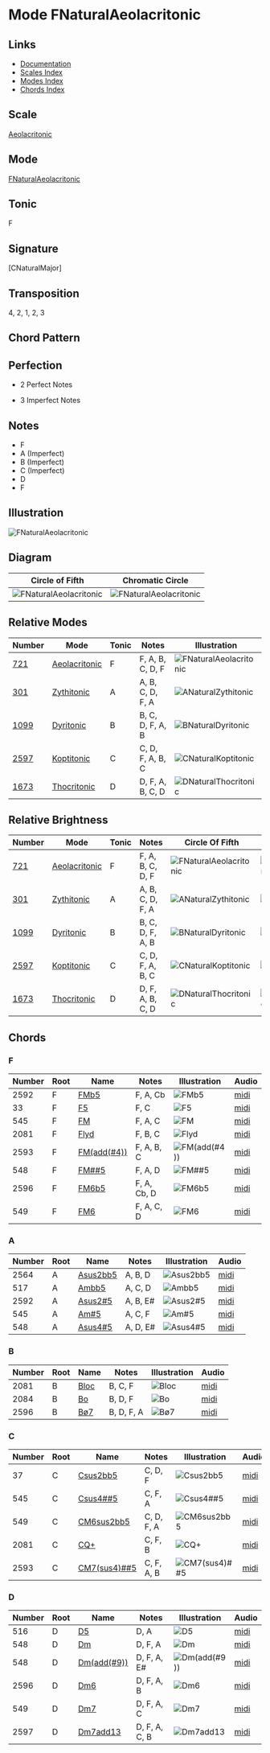 # Mode FNaturalAeolacritonic

## Links

- [Documentation](README.md)
- [Scales Index](Scales.md)
- [Modes Index](Modes.md)
- [Chords Index](Chords.md)

## Scale

[Aeolacritonic](ScaleAeolacritonic.md)

## Mode

[FNaturalAeolacritonic](ModeFNaturalAeolacritonic.md)

## Tonic

F

## Signature

[CNaturalMajor]

## Transposition

4, 2, 1, 2, 3

## Chord Pattern



## Perfection

 - 2 Perfect Notes

 - 3 Imperfect Notes

## Notes

- F
- A (Imperfect)
- B (Imperfect)
- C (Imperfect)
- D
- F

## Illustration

![FNaturalAeolacritonic](ModeFNaturalAeolacritonic.png)

## Diagram

| Circle of Fifth | Chromatic Circle |
|-----------------|------------------|
| ![FNaturalAeolacritonic](CircleOfFifthModeFNaturalAeolacritonic.svg) | ![FNaturalAeolacritonic](ChromaticCircleModeFNaturalAeolacritonic.svg) |
## Relative Modes

| Number | Mode | Tonic | Notes | Illustration |
|--------|------|-------|-------|--------------|
| [721](https://ianring.com/musictheory/scales/721) | [Aeolacritonic](ModeAeolacritonic.md) | F | F, A, B, C, D, F | ![FNaturalAeolacritonic](ModeFNaturalAeolacritonic.png) |
| [301](https://ianring.com/musictheory/scales/301) | [Zythitonic](ModeZythitonic.md) | A | A, B, C, D, F, A | ![ANaturalZythitonic](ModeANaturalZythitonic.png) |
| [1099](https://ianring.com/musictheory/scales/1099) | [Dyritonic](ModeDyritonic.md) | B | B, C, D, F, A, B | ![BNaturalDyritonic](ModeBNaturalDyritonic.png) |
| [2597](https://ianring.com/musictheory/scales/2597) | [Koptitonic](ModeKoptitonic.md) | C | C, D, F, A, B, C | ![CNaturalKoptitonic](ModeCNaturalKoptitonic.png) |
| [1673](https://ianring.com/musictheory/scales/1673) | [Thocritonic](ModeThocritonic.md) | D | D, F, A, B, C, D | ![DNaturalThocritonic](ModeDNaturalThocritonic.png) |
## Relative Brightness

| Number | Mode | Tonic | Notes | Circle Of Fifth | Chromatic Circle |
|--------|------|-------|-------|-----------------|------------------|
| [721](https://ianring.com/musictheory/scales/721) | [Aeolacritonic](ModeAeolacritonic.md) | F | F, A, B, C, D, F | ![FNaturalAeolacritonic](CircleOfFifthModeFNaturalAeolacritonic.svg) | ![FNaturalAeolacritonic](ChromaticCircleModeFNaturalAeolacritonic.svg) |
| [301](https://ianring.com/musictheory/scales/301) | [Zythitonic](ModeZythitonic.md) | A | A, B, C, D, F, A | ![ANaturalZythitonic](CircleOfFifthModeANaturalZythitonic.svg) | ![ANaturalZythitonic](ChromaticCircleModeANaturalZythitonic.svg) |
| [1099](https://ianring.com/musictheory/scales/1099) | [Dyritonic](ModeDyritonic.md) | B | B, C, D, F, A, B | ![BNaturalDyritonic](CircleOfFifthModeBNaturalDyritonic.svg) | ![BNaturalDyritonic](ChromaticCircleModeBNaturalDyritonic.svg) |
| [2597](https://ianring.com/musictheory/scales/2597) | [Koptitonic](ModeKoptitonic.md) | C | C, D, F, A, B, C | ![CNaturalKoptitonic](CircleOfFifthModeCNaturalKoptitonic.svg) | ![CNaturalKoptitonic](ChromaticCircleModeCNaturalKoptitonic.svg) |
| [1673](https://ianring.com/musictheory/scales/1673) | [Thocritonic](ModeThocritonic.md) | D | D, F, A, B, C, D | ![DNaturalThocritonic](CircleOfFifthModeDNaturalThocritonic.svg) | ![DNaturalThocritonic](ChromaticCircleModeDNaturalThocritonic.svg) |

## Chords

### F

| Number | Root | Name | Notes | Illustration | Audio |
|--------|------|------|-------|--------------|-------|
| 2592 | F | [FMb5](ChordFNaturalMajorFlatFifth.md) | F, A, Cb | ![FMb5](ChordFNaturalMajorFlatFifthRootPosition.png) | [midi](ChordFNaturalMajorFlatFifthRootPosition.mid) |
| 33 | F | [F5](ChordFNaturalPowerChord.md) | F, C | ![F5](ChordFNaturalPowerChordRootPosition.png) | [midi](ChordFNaturalPowerChordRootPosition.mid) |
| 545 | F | [FM](ChordFNaturalMajor.md) | F, A, C | ![FM](ChordFNaturalMajorRootPosition.png) | [midi](ChordFNaturalMajorRootPosition.mid) |
| 2081 | F | [Flyd](ChordFNaturalLydian.md) | F, B, C | ![Flyd](ChordFNaturalLydianRootPosition.png) | [midi](ChordFNaturalLydianRootPosition.mid) |
| 2593 | F | [FM(add(#4))](ChordFNaturalMajorAddSharpFourth.md) | F, A, B, C | ![FM(add(#4))](ChordFNaturalMajorAddSharpFourthRootPosition.png) | [midi](ChordFNaturalMajorAddSharpFourthRootPosition.mid) |
| 548 | F | [FM##5](ChordFNaturalMajorDoubleSharpFifth.md) | F, A, D | ![FM##5](ChordFNaturalMajorDoubleSharpFifthRootPosition.png) | [midi](ChordFNaturalMajorDoubleSharpFifthRootPosition.mid) |
| 2596 | F | [FM6b5](ChordFNaturalMajorSixthFlatFifth.md) | F, A, Cb, D | ![FM6b5](ChordFNaturalMajorSixthFlatFifthRootPosition.png) | [midi](ChordFNaturalMajorSixthFlatFifthRootPosition.mid) |
| 549 | F | [FM6](ChordFNaturalMajorSixth.md) | F, A, C, D | ![FM6](ChordFNaturalMajorSixthRootPosition.png) | [midi](ChordFNaturalMajorSixthRootPosition.mid) |

### A

| Number | Root | Name | Notes | Illustration | Audio |
|--------|------|------|-------|--------------|-------|
| 2564 | A | [Asus2bb5](ChordANaturalSuspendedSecondDoubleFlatFifth.md) | A, B, D | ![Asus2bb5](ChordANaturalSuspendedSecondDoubleFlatFifthRootPosition.png) | [midi](ChordANaturalSuspendedSecondDoubleFlatFifthRootPosition.mid) |
| 517 | A | [Ambb5](ChordANaturalMinorDoubleFlatFifth.md) | A, C, D | ![Ambb5](ChordANaturalMinorDoubleFlatFifthRootPosition.png) | [midi](ChordANaturalMinorDoubleFlatFifthRootPosition.mid) |
| 2592 | A | [Asus2#5](ChordANaturalSuspendedSecondSharpFifth.md) | A, B, E# | ![Asus2#5](ChordANaturalSuspendedSecondSharpFifthRootPosition.png) | [midi](ChordANaturalSuspendedSecondSharpFifthRootPosition.mid) |
| 545 | A | [Am#5](ChordANaturalMinorSharpFifth.md) | A, C, F | ![Am#5](ChordANaturalMinorSharpFifthRootPosition.png) | [midi](ChordANaturalMinorSharpFifthRootPosition.mid) |
| 548 | A | [Asus4#5](ChordANaturalSuspendedFourthSharpFifth.md) | A, D, E# | ![Asus4#5](ChordANaturalSuspendedFourthSharpFifthRootPosition.png) | [midi](ChordANaturalSuspendedFourthSharpFifthRootPosition.mid) |

### B

| Number | Root | Name | Notes | Illustration | Audio |
|--------|------|------|-------|--------------|-------|
| 2081 | B | [Bloc](ChordBNaturalLocrian.md) | B, C, F | ![Bloc](ChordBNaturalLocrianRootPosition.png) | [midi](ChordBNaturalLocrianRootPosition.mid) |
| 2084 | B | [Bo](ChordBNaturalDiminished.md) | B, D, F | ![Bo](ChordBNaturalDiminishedRootPosition.png) | [midi](ChordBNaturalDiminishedRootPosition.mid) |
| 2596 | B | [Bø7](ChordBNaturalHalfDiminishedSeventh.md) | B, D, F, A | ![Bø7](ChordBNaturalHalfDiminishedSeventhRootPosition.png) | [midi](ChordBNaturalHalfDiminishedSeventhRootPosition.mid) |

### C

| Number | Root | Name | Notes | Illustration | Audio |
|--------|------|------|-------|--------------|-------|
| 37 | C | [Csus2bb5](ChordCNaturalSuspendedSecondDoubleFlatFifth.md) | C, D, F | ![Csus2bb5](ChordCNaturalSuspendedSecondDoubleFlatFifthRootPosition.png) | [midi](ChordCNaturalSuspendedSecondDoubleFlatFifthRootPosition.mid) |
| 545 | C | [Csus4##5](ChordCNaturalSuspendedFourthDoubleSharpFifth.md) | C, F, A | ![Csus4##5](ChordCNaturalSuspendedFourthDoubleSharpFifthRootPosition.png) | [midi](ChordCNaturalSuspendedFourthDoubleSharpFifthRootPosition.mid) |
| 549 | C | [CM6sus2bb5](ChordCNaturalMajorSixthSuspendedSecondDoubleFlatFifth.md) | C, D, F, A | ![CM6sus2bb5](ChordCNaturalMajorSixthSuspendedSecondDoubleFlatFifthRootPosition.png) | [midi](ChordCNaturalMajorSixthSuspendedSecondDoubleFlatFifthRootPosition.mid) |
| 2081 | C | [CQ+](ChordCNaturalQuartalAugmented.md) | C, F, B | ![CQ+](ChordCNaturalQuartalAugmentedRootPosition.png) | [midi](ChordCNaturalQuartalAugmentedRootPosition.mid) |
| 2593 | C | [CM7(sus4)##5](ChordCNaturalMajorSeventhSuspendedFourthDoubleSharpFifth.md) | C, F, A, B | ![CM7(sus4)##5](ChordCNaturalMajorSeventhSuspendedFourthDoubleSharpFifthRootPosition.png) | [midi](ChordCNaturalMajorSeventhSuspendedFourthDoubleSharpFifthRootPosition.mid) |

### D

| Number | Root | Name | Notes | Illustration | Audio |
|--------|------|------|-------|--------------|-------|
| 516 | D | [D5](ChordDNaturalPowerChord.md) | D, A | ![D5](ChordDNaturalPowerChordRootPosition.png) | [midi](ChordDNaturalPowerChordRootPosition.mid) |
| 548 | D | [Dm](ChordDNaturalMinor.md) | D, F, A | ![Dm](ChordDNaturalMinorRootPosition.png) | [midi](ChordDNaturalMinorRootPosition.mid) |
| 548 | D | [Dm(add(#9))](ChordDNaturalMinorAddSharpNinth.md) | D, F, A, E# | ![Dm(add(#9))](ChordDNaturalMinorAddSharpNinthRootPosition.png) | [midi](ChordDNaturalMinorAddSharpNinthRootPosition.mid) |
| 2596 | D | [Dm6](ChordDNaturalMinorSixth.md) | D, F, A, B | ![Dm6](ChordDNaturalMinorSixthRootPosition.png) | [midi](ChordDNaturalMinorSixthRootPosition.mid) |
| 549 | D | [Dm7](ChordDNaturalMinorSeventh.md) | D, F, A, C | ![Dm7](ChordDNaturalMinorSeventhRootPosition.png) | [midi](ChordDNaturalMinorSeventhRootPosition.mid) |
| 2597 | D | [Dm7add13](ChordDNaturalMinorSeventhAddThirteenth.md) | D, F, A, C, B | ![Dm7add13](ChordDNaturalMinorSeventhAddThirteenthRootPosition.png) | [midi](ChordDNaturalMinorSeventhAddThirteenthRootPosition.mid) |

